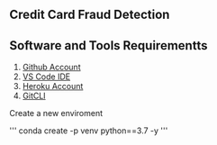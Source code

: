 ## Credit Card Fraud Detection

## Software and Tools Requirementts

1. [Github Account ](https://github.com/)
2. [VS Code IDE](https://code.visualstudio.com/)
3. [Heroku Account](https://heroku.com/)
4. [GitCLI](https://git-scm.com/)

Create a new enviroment

'''
conda create -p venv python==3.7 -y
'''